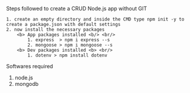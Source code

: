 Steps followed to create a CRUD Node.js app without GIT

    1. create an empty directory and inside the CMD type npm init -y to create a package.json with default settings
    2. now install the necessary packages
        <b> App packages installed <b/> <br/>
            1. express  > npm i express --s
            2. mongoose > npm i mongoose --s
        <b> Dev packages installed <b> <br/>
            1. dotenv > npm install dotenv




Softwares required
1. node.js
2. mongodb